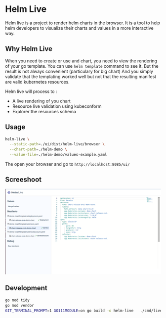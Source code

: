 # Helm Live

Helm live is a project to render helm charts in the browser. 
It is a tool to help helm developers to visualize their charts and values in a more interactive way.


## Why Helm Live

When you need to create or use and chart, you need to view the rendering of your go template.
You can use `helm template` command to see it. But the result is not always convenient (particulary for big chart)
And you simply validate that the templating worked well but not that the resulting manifest are valid kubernetes resources.

Helm live will process to :
 - A live rendering of you chart
 - Resource live validation using kubeconform
 - Explorer the resources schema

## Usage


```bash
helm-live \
  --static-path=./ui/dist/helm-live/browser \
  --chart-path=./helm-demo \
  --value-file=./helm-demo/values-example.yaml 
```

The open your browser and go to `http://localhost:8085/ui/`



## Screeshoot

![screenshot](docs/assets/screenshoot.png)


## Development

```bash
go mod tidy                
go mod vendor
GIT_TERMINAL_PROMPT=1 GO111MODULE=on go build -o helm-live   ./cmd/live/live.go 
```
